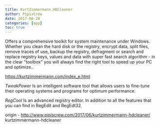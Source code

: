 ```yaml
---
title: KurtZimmermann.HDCleaner
author: PipisCrew
date: 2017-06-20
categories: [app]
toc: true
---
```


Offers a comprehensive toolkit for system maintenance under Windows. Whether you clean the hard disk or the registry, encrypt data, split files, remove traces of use, backup the registry, defragment or search and replace registry keys, values and data with super fast search algorithm - in the clear "toolbox" you will always find the right tool to speed up your PC and optimize.. 

https://kurtzimmermann.com/index_e.html

*TweakPower*
Is an intelligent software tool that allows users to fine-tune their operating systems and programs for optimum performance.

*RegCool*
Is an advanced registry editor. In addition to all the features that you can find in RegEdit and RegEdt32.

origin - http://www.pipiscrew.com/2017/06/kurtzimmermann-hdcleaner/ kurtzimmermann-hdcleaner